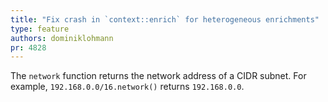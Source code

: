 ```yaml
---
title: "Fix crash in `context::enrich` for heterogeneous enrichments"
type: feature
authors: dominiklohmann
pr: 4828
---
```


The `network` function returns the network address of a CIDR subnet. For
example, `192.168.0.0/16.network()` returns `192.168.0.0`.
